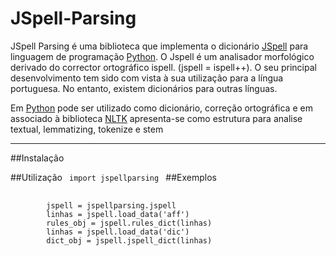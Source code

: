 # JSpell-Parsing

JSpell Parsing é uma biblioteca que implementa o dicionário  [JSpell](http://natura.di.uminho.pt/wiki/doku.php?id=ferramentas:jspell "JSpell") para linguagem de programação [Python](https://www.python.org/ "Python").
O Jspell é um analisador morfológico derivado do corrector ortográfico ispell. (jspell = ispell++). 
O seu principal desenvolvimento tem sido com vista à sua utilização para a língua portuguesa. 
No entanto, existem dicionários para outras línguas.

Em [Python](https://www.python.org/ "Python") pode ser utilizado como dicionário, correção ortográfica e em associado à biblioteca [NLTK](http://www.nltk.org/ "NLTK")
apresenta-se como estrutura para analise textual, lemmatizing, tokenize e stem

***
##Instalação

##Utilização
<code> import jspellparsing </code>
##Exemplos
<pre>
  <code>
        jspell = jspellparsing.jspell
        linhas = jspell.load_data('aff')
        rules_obj = jspell.rules_dict(linhas)       
        linhas = jspell.load_data('dic')
        dict_obj = jspell.jspell_dict(linhas) 
  </code>
</pre>  
